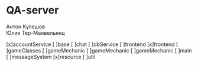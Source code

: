 QA-server
=========
Антон Кулешов  
Юлия Тер-Манвельянц


[x]accountService
[ ]base
[ ]chat
[ ]dbService
[ ]frontend
[x]frontend
[ ]gameClasses
[ ]gameMechanic
[ ]gameMechanic
[ ]gameMechanic
[ ]main
[ ]messageSystem
[x]resource
[ ]util